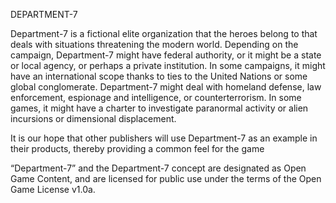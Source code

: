 DEPARTMENT-7

Department-7 is a fictional elite organization that the heroes belong to that deals with situations threatening the modern world. Depending on the campaign, Department-7 might have federal authority, or it might be a state or local agency, or perhaps a private institution. In some campaigns, it might have an international scope thanks to ties to the United Nations or some global conglomerate. Department-7 might deal with homeland defense, law enforcement, espionage and intelligence, or counterterrorism. In some games, it might have a charter to investigate paranormal activity or alien incursions or dimensional displacement.

It is our hope that other publishers will use Department-7 as an example in their products, thereby providing a common feel for the game

“Department-7” and the Department-7 concept are designated as Open Game Content, and are licensed for public use under the terms of the Open Game License v1.0a.
